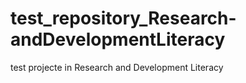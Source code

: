 # test_repository_Research-andDevelopmentLiteracy
test projecte in Research and Development Literacy
